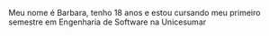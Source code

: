 Meu nome é Barbara, tenho 18 anos e estou cursando meu primeiro semestre em Engenharia de Software na Unicesumar
